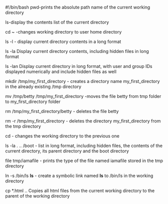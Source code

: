 #!/bin/bash
pwd-prints the absolute path name of the current working directory

ls-display the contents list of the current directory

cd ~ -changes working directory to user home directory

ls -l - display current directory contents in a long format

ls -la Display current directory contents, including hidden files in long format

ls -lan Display current directory in long format, with user and group IDs displayed numerically and include hidden files as well

mkdir /tmp/my_first_directory - creates a directory name my_first_directory in the already existing /tmp directory

mv /tmp/betty /tmp/my_first_directory -moves the file betty from tmp folder to my_first_directory folder

rm /tmp/my_first_directory/betty - deletes the file betty

rm -r /tmp/my_first_directory - deletes the directory my_first_directory from the tmp directory

cd -  changes the working directory to the previous one

ls -la . .. /boot - list in long format, including hidden files, the contents of the current directory, its parent directory and the boot directory

file tmp/iamafile - prints the type of the file named iamafile stored in the tmp directory

ln -s /bin/ls __ls__ - create a symbolic link named __ls__ to /bin/ls in the working directory

cp *.html .. Copies all html files from the current working directory to the parent of the working directory
